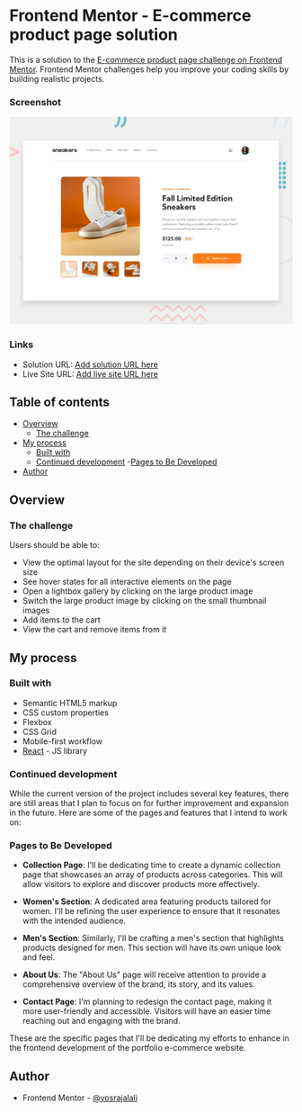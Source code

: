# Frontend Mentor - E-commerce product page solution

This is a solution to the [E-commerce product page challenge on Frontend Mentor](https://www.frontendmentor.io/challenges/ecommerce-product-page-UPsZ9MJp6). Frontend Mentor challenges help you improve your coding skills by building realistic projects.

### Screenshot

![](./src/design/desktop-preview.jpg)

### Links

- Solution URL: [Add solution URL here](https://your-solution-url.com)
- Live Site URL: [Add live site URL here](https://your-live-site-url.com)

## Table of contents

- [Overview](#overview)
  - [The challenge](#the-challenge)
- [My process](#my-process)
  - [Built with](#built-with)
  - [Continued development](#continued-development) -[Pages to Be Developed](#Pages-to-Be-Developed)
- [Author](#author)

## Overview

### The challenge

Users should be able to:

- View the optimal layout for the site depending on their device's screen size
- See hover states for all interactive elements on the page
- Open a lightbox gallery by clicking on the large product image
- Switch the large product image by clicking on the small thumbnail images
- Add items to the cart
- View the cart and remove items from it

## My process

### Built with

- Semantic HTML5 markup
- CSS custom properties
- Flexbox
- CSS Grid
- Mobile-first workflow
- [React](https://reactjs.org/) - JS library

### Continued development

While the current version of the project includes several key features, there are still areas that I plan to focus on for further improvement and expansion in the future. Here are some of the pages and features that I intend to work on:

### Pages to Be Developed

- **Collection Page**: I'll be dedicating time to create a dynamic collection page that showcases an array of products across categories. This will allow visitors to explore and discover products more effectively.

- **Women's Section**: A dedicated area featuring products tailored for women. I'll be refining the user experience to ensure that it resonates with the intended audience.

- **Men's Section**: Similarly, I'll be crafting a men's section that highlights products designed for men. This section will have its own unique look and feel.

- **About Us**: The "About Us" page will receive attention to provide a comprehensive overview of the brand, its story, and its values.

- **Contact Page**: I'm planning to redesign the contact page, making it more user-friendly and accessible. Visitors will have an easier time reaching out and engaging with the brand.

These are the specific pages that I'll be dedicating my efforts to enhance in the frontend development of the portfolio e-commerce website.

## Author

- Frontend Mentor - [@yosrajalali](https://www.frontendmentor.io/profile/yosrajalali)
